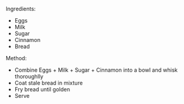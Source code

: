 Ingredients:

- Eggs
- Milk
- Sugar
- Cinnamon
- Bread

Method:

- Combine Eggs + Milk + Sugar + Cinnamon into a bowl and whisk thoroughlly
- Coat stale bread in mixture
- Fry bread until golden
- Serve

